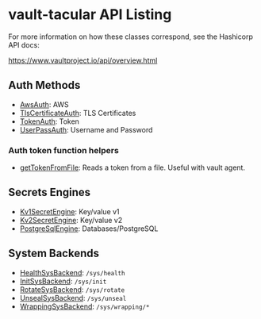 # vault-tacular API Listing

For more information on how these classes correspond, see the
Hashicorp API docs:

https://www.vaultproject.io/api/overview.html

## Auth Methods

- [AwsAuth](classes/awsauth.md): AWS
- [TlsCertificateAuth](classes/tlscertificateauth.md): TLS Certificates
- [TokenAuth](classes/tokenauth.md): Token
- [UserPassAuth](classes/userpassauth.md): Username and Password

### Auth token function helpers

- [getTokenFromFile](#gettokenfromfile): Reads a token from a file. Useful with vault agent.

## Secrets Engines

- [Kv1SecretEngine](classes/kv1secretengine.md): Key/value v1
- [Kv2SecretEngine](classes/kv2secretengine.md): Key/value v2
- [PostgreSqlEngine](classes/postgresqlengine.md): Databases/PostgreSQL

## System Backends

- [HealthSysBackend](classes/healthsysbackend.md): `/sys/health`
- [InitSysBackend](classes/initsysbackend.md): `/sys/init`
- [RotateSysBackend](classes/rotatesysbackend.md): `/sys/rotate`
- [UnsealSysBackend](classes/unsealsysbackend.md): `/sys/unseal`
- [WrappingSysBackend](classes/wrappingsysbackend.md): `/sys/wrapping/*`
